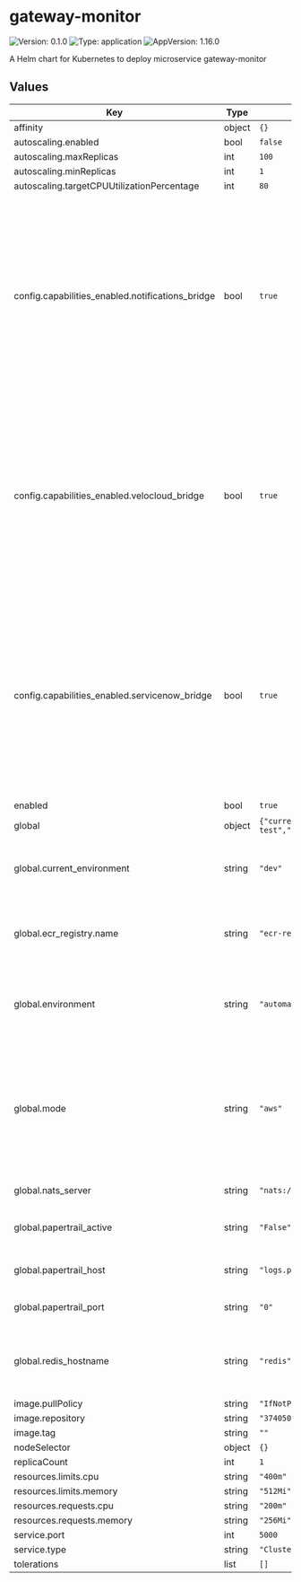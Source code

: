 # gateway-monitor

![Version: 0.1.0](https://img.shields.io/badge/Version-0.1.0-informational?style=flat-square) ![Type: application](https://img.shields.io/badge/Type-application-informational?style=flat-square) ![AppVersion: 1.16.0](https://img.shields.io/badge/AppVersion-1.16.0-informational?style=flat-square)

A Helm chart for Kubernetes to deploy microservice gateway-monitor

## Values

| Key                                              | Type   | Default                                                                                                                                                                                                                                                                    | Description                                                                                                                                                                                                                                |
|--------------------------------------------------|--------|----------------------------------------------------------------------------------------------------------------------------------------------------------------------------------------------------------------------------------------------------------------------------|--------------------------------------------------------------------------------------------------------------------------------------------------------------------------------------------------------------------------------------------|
| affinity                                         | object | `{}`                                                                                                                                                                                                                                                                       |                                                                                                                                                                                                                                            |
| autoscaling.enabled                              | bool   | `false`                                                                                                                                                                                                                                                                    |                                                                                                                                                                                                                                            |
| autoscaling.maxReplicas                          | int    | `100`                                                                                                                                                                                                                                                                      |                                                                                                                                                                                                                                            |
| autoscaling.minReplicas                          | int    | `1`                                                                                                                                                                                                                                                                        |                                                                                                                                                                                                                                            |
| autoscaling.targetCPUUtilizationPercentage       | int    | `80`                                                                                                                                                                                                                                                                       |                                                                                                                                                                                                                                            |
| config.capabilities_enabled.notifications_bridge | bool   | `true`                                                                                                                                                                                                                                                                     | Indicate is notifications-bridge is going to be activated. If it is true an initContainer will be created in the gateway-monitor deployment that will wait until the notifications-bridge service responds correctly to healthcheck calls. |
| config.capabilities_enabled.velocloud_bridge     | bool   | `true`                                                                                                                                                                                                                                                                     | Indicate is velocloud-bridge is going to be activated. If it is true an initContainer will be created in the gateway-monitor deployment that will wait until the velocloud-bridge service responds correctly to healthcheck calls.         |
| config.capabilities_enabled.servicenow_bridge    | bool   | `true`                                                                                                                                                                                                                                                                     | Indicate is servicenow-bridge is going to be activated. If it is true an initContainer will be created in the gateway-monitor deployment that will wait until the servicenow-bridge service responds correctly to healthcheck calls.       |
| enabled                                          | bool   | `true`                                                                                                                                                                                                                                                                     |                                                                                                                                                                                                                                            |
| global                                           | object | `{"current_environment":"dev","ecr_registry":{"name":"ecr-registry"},"environment":"automation-test","mode":"aws","nats_server":"nats://nats:4222","papertrail_active":"False","papertrail_host":"logs.papertrailapp.com","papertrail_port":"0","redis_hostname":"redis"}` | Global configuration                                                                                                                                                                                                                       |
| global.current_environment                       | string | `"dev"`                                                                                                                                                                                                                                                                    | Name of environment for EKS cluster and network resources                                                                                                                                                                                  |
| global.ecr_registry.name                         | string | `"ecr-registry"`                                                                                                                                                                                                                                                           | Name of the imagePullSecret created to access the images stored in ECR.                                                                                                                                                                    |
| global.environment                               | string | `"automation-test"`                                                                                                                                                                                                                                                        | Name of environment for helm charts and redis elasticaches used                                                                                                                                                                            |
| global.mode                                      | string | `"aws"`                                                                                                                                                                                                                                                                    | Indicates if the helm chart will be displayed in an aws or local environment, in case it is local, a specific imagePullSecret will be used to access the images stored in ECR.                                                             |
| global.nats_server                               | string | `"nats://nats:4222"`                                                                                                                                                                                                                                                       | NATS cluster endpoint                                                                                                                                                                                                                      |
| global.papertrail_active                         | string | `"False"`                                                                                                                                                                                                                                                                  | Indicates if the logs will be sent to papertrail or not.                                                                                                                                                                                   |
| global.papertrail_host                           | string | `"logs.papertrailapp.com"`                                                                                                                                                                                                                                                 | Papertrail host to which the logs will be sent                                                                                                                                                                                             |
| global.papertrail_port                           | string | `"0"`                                                                                                                                                                                                                                                                      | Papertrail port to which the logs will be sent                                                                                                                                                                                             |
| global.redis_hostname                            | string | `"redis"`                                                                                                                                                                                                                                                                  | Redis Hostname used to store heavy NATS messages (>1MB)                                                                                                                                                                                    |
| image.pullPolicy                                 | string | `"IfNotPresent"`                                                                                                                                                                                                                                                           |                                                                                                                                                                                                                                            |
| image.repository                                 | string | `"374050862540.dkr.ecr.us-east-1.amazonaws.com/gateway-monitor"`                                                                                                                                                                                                           |                                                                                                                                                                                                                                            |
| image.tag                                        | string | `""`                                                                                                                                                                                                                                                                       |                                                                                                                                                                                                                                            |
| nodeSelector                                     | object | `{}`                                                                                                                                                                                                                                                                       |                                                                                                                                                                                                                                            |
| replicaCount                                     | int    | `1`                                                                                                                                                                                                                                                                        |                                                                                                                                                                                                                                            |
| resources.limits.cpu                             | string | `"400m"`                                                                                                                                                                                                                                                                   |                                                                                                                                                                                                                                            |
| resources.limits.memory                          | string | `"512Mi"`                                                                                                                                                                                                                                                                  |                                                                                                                                                                                                                                            |
| resources.requests.cpu                           | string | `"200m"`                                                                                                                                                                                                                                                                   |                                                                                                                                                                                                                                            |
| resources.requests.memory                        | string | `"256Mi"`                                                                                                                                                                                                                                                                  |                                                                                                                                                                                                                                            |
| service.port                                     | int    | `5000`                                                                                                                                                                                                                                                                     |                                                                                                                                                                                                                                            |
| service.type                                     | string | `"ClusterIP"`                                                                                                                                                                                                                                                              |                                                                                                                                                                                                                                            |
| tolerations                                      | list   | `[]`                                                                                                                                                                                                                                                                       |                                                                                                                                                                                                                                            |

